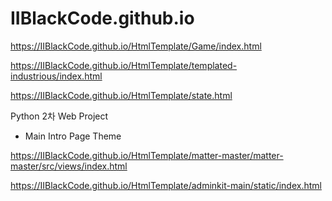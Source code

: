 # IIBlackCode.github.io


https://IIBlackCode.github.io/HtmlTemplate/Game/index.html

https://IIBlackCode.github.io/HtmlTemplate/templated-industrious/index.html

https://IIBlackCode.github.io/HtmlTemplate/state.html



Python 2차 Web Project

  - Main Intro Page Theme



https://IIBlackCode.github.io/HtmlTemplate/matter-master/matter-master/src/views/index.html

https://IIBlackCode.github.io/HtmlTemplate/adminkit-main/static/index.html
